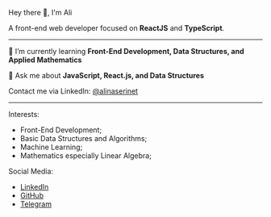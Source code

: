 Hey there 👋, I'm Ali

A front-end web developer focused on **ReactJS** and **TypeScript**.
<hr />

🌱 I’m currently learning **Front-End Development, Data Structures, and Applied Mathematics**

💬 Ask me about **JavaScript, React.js, and Data Structures**

Contact me via LinkedIn: 	[@alinaserinet](https://www.linkedin.com/in/alinaserinet)

<hr />

Interests: 
+ Front-End Development;
+ Basic Data Structures and Algorithms;
+ Machine Learning;
+ Mathematics especially Linear Algebra;

Social Media:
+ [LinkedIn](https://www.linkedin.com/in/alinaserinet)
+ [GitHub](https://github.com/alinaserinet)
+ [Telegram](https://t.me/alinaserinet)

